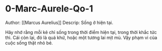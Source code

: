 # 0-Marc-Aurele-Qo-1

Author: [[Marcus Aurelius]]
Descrip: Sống ở hiện tại.

Hãy nhớ rằng mỗi kẻ chỉ sống trong thời điểm hiện tại, trong thời khắc tức thì. Cái còn lại, đó là quá khứ, hoặc một tương lai mịt mù. Vậy phạm vi của cuộc sống thật nhỏ bé.